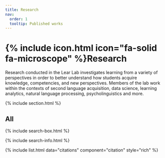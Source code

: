 ```yaml
---
title: Research
nav:
  order: 1
  tooltip: Published works
---
```


# {% include icon.html icon="fa-solid fa-microscope" %}Research

Research conducted in the Lear Lab investigates learning from a variety of perspectives in order to better understand how students acquire knowledge, competencies, and new perspectives. Members of the lab work within the contexts of second language acquisition, data science, learning analytics, natural language processing, psycholinguistics and more.

{% include section.html %}

## All

{% include search-box.html %}

{% include search-info.html %}

{% include list.html data="citations" component="citation" style="rich" %}
